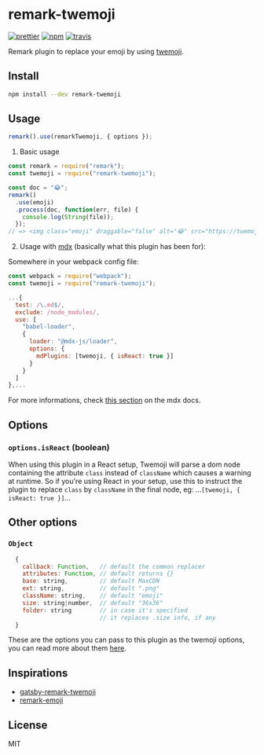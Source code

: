 # remark-twemoji

[![prettier][prettier-image]][prettier-url]
[![npm][npm-image]][npm-url]
[![travis][travis-image]][travis-url]

[prettier-image]: https://img.shields.io/badge/code_style-prettier-ff69b4.svg?style=flat-square
[prettier-url]: https://github.com/prettier/prettier
[npm-image]: https://img.shields.io/npm/v/remark-twemoji.svg
[npm-url]: https://npmjs.org/package/remark-twemoji
[travis-url]: https://travis-ci.org/madiodio/remark-twemoji
[travis-image]: https://img.shields.io/madiodio/remark-twemoji/master.svg

Remark plugin to replace your emoji by using [twemoji](https://github.com/twitter/twemoji).

## Install

```bash
npm install --dev remark-twemoji
```

## Usage

```js
remark().use(remarkTwemoji, { options });
```

1.  Basic usage

```js
const remark = require("remark");
const twemoji = require("remark-twemoji");

const doc = "😂";
remark()
  .use(emoji)
  .process(doc, function(err, file) {
    console.log(String(file));
  });
// => <img class="emoji" draggable="false" alt="😂" src="https://twemoji.maxcdn.com/2/128x128/1f602.png" title="😂"/>
```

2.  Usage with [mdx](https://github.com/mdx-js/mdx) (basically what this plugin has been for):

Somewhere in your webpack config file:

```js
const webpack = require("webpack");
const twemoji = require("remark-twemoji");

...{
  test: /\.md$/,
  exclude: /node_modules/,
  use: [
    "babel-loader",
    {
      loader: "@mdx-js/loader",
      options: {
        mdPlugins: [twemoji, { isReact: true }]
      }
    }
  ]
},...
```

For more informations, check [this section](https://github.com/mdx-js/mdx#plugins) on the mdx docs.

## Options

### `options.isReact` (boolean)

When using this plugin in a React setup, Twemoji will parse a dom node containing the attribute `class` instead of `className` which causes a warning at runtime. So if you're using React in your setup, use this to instruct the plugin to replace `class` by `className` in the final node, eg: ...`[twemoji, { isReact: true }]`...

## Other options

### `Object`

```js
  {
    callback: Function,   // default the common replacer
    attributes: Function, // default returns {}
    base: string,         // default MaxCDN
    ext: string,          // default ".png"
    className: string,    // default "emoji"
    size: string|number,  // default "36x36"
    folder: string        // in case it's specified
                          // it replaces .size info, if any
  }
```

These are the options you can pass to this plugin as the twemoji options, you can read more about them [here](https://github.com/twitter/twemoji#object-as-parameter).

## Inspirations

* [gatsby-remark-twemoji](https://github.com/btnwtn/gatsby-remark-twemoji)
* [remark-emoji](https://github.com/rhysd/remark-emoji/)

## License

MIT
